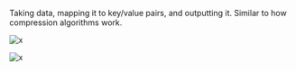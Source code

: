 Taking data, mapping it to key/value pairs, and outputting it. Similar to how compression algorithms work.

![x](https://i.imgur.com/6nDCiiI.png)

![x](https://i.imgur.com/EU9WBTI.png)
